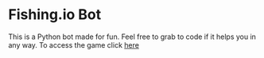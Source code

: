 # Fishing.io Bot
This is a Python bot made for fun. Feel free to grab to code if it helps you in any way.
To access the game click [here](https://fishington.io/)